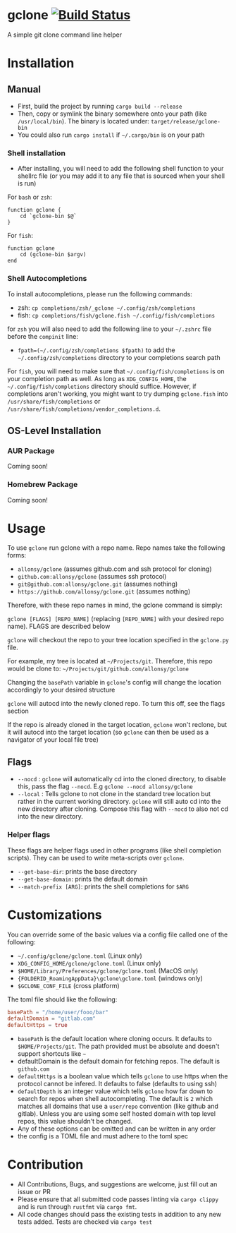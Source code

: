 # gclone [![Build Status](https://travis-ci.org/allonsy/gclone.svg?branch=master)](https://travis-ci.org/allonsy/gclone)
A simple git clone command line helper

# Installation

## Manual
* First, build the project by running `cargo build --release`
* Then, copy or symlink the binary somewhere onto your path (like `/usr/local/bin`). The binary is located under: `target/release/gclone-bin`
* You could also run `cargo install` if `~/.cargo/bin` is on your path

### Shell installation
* After installing, you will need to add the following shell function to your shellrc file (or you may add it to any file that is sourced when your shell is run)

For `bash` or `zsh`:

```
function gclone {
    cd `gclone-bin $@`
}
```

For `fish`:

```
function gclone
    cd (gclone-bin $argv)
end
```

### Shell Autocompletions
To install autocompletions, please run the following commands:

* zsh: `cp completions/zsh/_gclone ~/.config/zsh/completions`
* fish: `cp completions/fish/gclone.fish ~/.config/fish/completions`

for `zsh` you will also need to add the following line to your `~/.zshrc` file before the `compinit` line:
* `fpath=(~/.config/zsh/completions $fpath)` to add the `~/.config/zsh/completions` directory to your completions search path

For `fish`, you will need to make sure that `~/.config/fish/completions` is on your completion path as well. As long as `XDG_CONFIG_HOME`, the `~/.config/fish/completions` directory should suffice. However, if completions aren't working, you might want to try dumping `gclone.fish` into `/usr/share/fish/completions` or `/usr/share/fish/completions/vendor_completions.d`. 

## OS-Level Installation

### AUR Package
Coming soon!

### Homebrew Package
Coming soon!

# Usage
To use `gclone` run gclone with a repo name. Repo names take the following forms:

* `allonsy/gclone` (assumes github.com and ssh protocol for cloning)
* `github.com:allonsy/gclone` (assumes ssh protocol)
* `git@github.com:allonsy/gclone.git` (assumes nothing)
* `https://github.com/allonsy/gclone.git` (assumes nothing)

Therefore, with these repo names in mind, the gclone command is simply:

`gclone [FLAGS] [REPO_NAME]` (replacing `[REPO_NAME]` with your desired repo name). FLAGS are described below

`gclone` will checkout the repo to your tree location specified in the `gclone.py` file. 

For example, my tree is located at `~/Projects/git`. Therefore, this repo would be clone to: `~/Projects/git/github.com/allonsy/gclone`

Changing the `basePath` variable in `gclone`'s config will change the location accordingly to your desired structure

`gclone` will autocd into the newly cloned repo. To turn this off, see the flags section

If the repo is already cloned in the target location, `gclone` won't reclone, but it will autocd into the target location (so `gclone` can then be used as a navigator of your local file tree)

## Flags

* `--nocd` : `gclone` will automatically cd into the cloned directory, to disable this, pass the flag `--nocd`. E.g `gclone --nocd allonsy/gclone`
* `--local` : Tells gclone to not clone in the standard tree location but rather in the current working directory. `gclone` will still auto cd into the new directory after cloning. Compose this flag with `--nocd` to also not cd into the new directory.

### Helper flags
These flags are helper flags used in other programs (like shell completion scripts). They can be used to write meta-scripts over `gclone`.
* `--get-base-dir`: prints the base directory
* `--get-base-domain`: prints the default domain
* `--match-prefix [ARG]`: prints the shell completions for `$ARG`

# Customizations
You can override some of the basic values via a config file called one of the following:
* `~/.config/gclone/gclone.toml` (Linux only)
* `XDG_CONFIG_HOME/gclone/gclone.toml` (Linux only)
* `$HOME/Library/Preferences/gclone/gclone.toml` (MacOS only)
* `{FOLDERID_RoamingAppData}\gclone\gclone.toml` (windows only)
* `$GCLONE_CONF_FILE` (cross platform)

The toml file should like the following:
```toml
basePath = "/home/user/fooo/bar"
defaultDomain = "gitlab.com"
defaultHttps = true
```

* `basePath` is the default location where cloning occurs. It defaults to `$HOME/Projects/git`. The path provided must be absolute and doesn't support shortcuts like `~`
* defaultDomain is the default domain for fetching repos. The default is `github.com`
* `defaultHttps` is a boolean value which tells `gclone` to use https when the protocol cannot be infered. It defaults to false (defaults to using ssh)
* `defaultDepth` is an integer value which tells `gclone` how far down to search for repos when shell autocompleting. The default is `2` which matches all domains that use a `user/repo` convention (like github and gitlab). Unless you are using some self hosted domain with top level repos, this value shouldn't be changed.
* Any of these options can be omitted and can be written in any order
* the config is a TOML file and must adhere to the toml spec

# Contribution
* All Contributions, Bugs, and suggestions are welcome, just fill out an issue or PR
* Please ensure that all submitted code passes linting via `cargo clippy` and is run through `rustfmt` via `cargo fmt`.
* All code changes should pass the existing tests in addition to any new tests added. Tests are checked via `cargo test`
